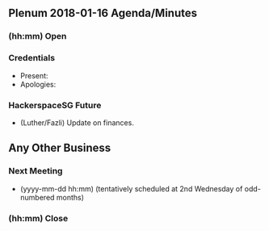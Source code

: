 ## Plenum 2018-01-16 Agenda/Minutes

### (hh:mm) Open

### Credentials
- Present:
- Apologies:

### HackerspaceSG Future
- (Luther/Fazli) Update on finances.

## Any Other Business

### Next Meeting
- (yyyy-mm-dd hh:mm) (tentatively scheduled at 2nd Wednesday of odd-numbered months)

### (hh:mm) Close
